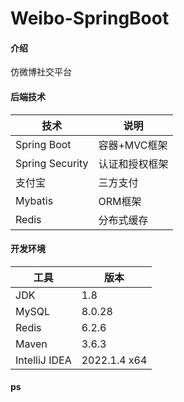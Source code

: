 # Weibo-SpringBoot

[//]: # (#### 项目演示地址)

[//]: # ([演示地址]&#40;http://1.15.232.5:8089&#41;  )

[//]: # (账户名密码：admin/admin)

#### 介绍

仿微博社交平台

#### 后端技术

| 技术              | 说明  |
|-----------------| ----  |
| Spring Boot     | 容器+MVC框架 |
| Spring Security | 认证和授权框架 |
| 支付宝             | 三方支付 |
| Mybatis         | ORM框架 |
| Redis           | 分布式缓存 |

#### 开发环境

|  工具   | 版本           |
|  ----  |--------------|
| JDK | 1.8          |
| MySQL | 8.0.28       |
| Redis | 6.2.6        |
| Maven | 3.6.3        |
| IntelliJ IDEA | 2022.1.4 x64 |

#### ps

[//]: # ([前端]&#40;https://github.com/woyaoxuexi1231/Weibo-vue&#41;)
